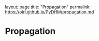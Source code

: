 layout: page
title: "Propagation"
permalink: https://oirl.github.io/PyDHM/propagation.md

# Propagation
